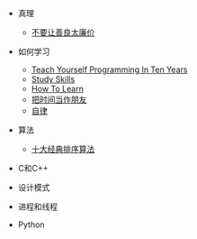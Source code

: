 <!-- docs/_sidebar.md -->

* 真理
	* [不要让善良太廉价](docs/truth/do-not-mark-kindness-to-cheap.md)

* 如何学习
	* [Teach Yourself Programming In Ten Years](docs/how-to-learn/teach-yourself-programming-in-ten-years.md)
	* [Study Skills](docs/how-to-learn/crash-course-study-skills.md)
	* [How To Learn](docs/how-to-learn/crash-course-how-to-learn.md)
	* [把时间当作朋友](docs/how-to-learn/time-as-a-friend.md)
	* [自律](docs/how-to-learn/self-discipline.md)

* 算法
	* [十大经典排序算法](docs/algorithm/SortingAlgorithm.md)

* C和C++
* 设计模式
* 进程和线程
* Python